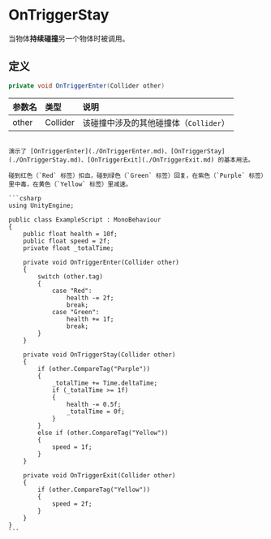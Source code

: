 # OnTriggerStay

当物体**持续碰撞**另一个物体时被调用。

## 定义

```csharp
private void OnTriggerEnter(Collider other)
```

| 参数名   | 类型       | 说明                       |
|:----- |:-------- |:------------------------ |
| other | Collider | 该碰撞中涉及的其他碰撞体（`Collider`） |

~~~admonish example title="示例"

演示了 [OnTriggerEnter](./OnTriggerEnter.md)、[OnTriggerStay](./OnTriggerStay.md)、[OnTriggerExit](./OnTriggerExit.md) 的基本用法。

碰到红色（`Red` 标签）扣血，碰到绿色（`Green` 标签）回复，在紫色（`Purple` 标签）里中毒，在黄色（`Yellow` 标签）里减速。

```csharp
using UnityEngine;

public class ExampleScript : MonoBehaviour
{
    public float health = 10f;
    public float speed = 2f;
    private float _totalTime;

    private void OnTriggerEnter(Collider other)
    {
        switch (other.tag)
        {
            case "Red":
                health -= 2f;
                break;
            case "Green":
                health += 1f;
                break;
        }
    }

    private void OnTriggerStay(Collider other)
    {
        if (other.CompareTag("Purple"))
        {
            _totalTime += Time.deltaTime;
            if (_totalTime >= 1f)
            {
                health -= 0.5f;
                _totalTime = 0f;
            }
        }
        else if (other.CompareTag("Yellow"))
        {
            speed = 1f;
        }
    }

    private void OnTriggerExit(Collider other)
    {
        if (other.CompareTag("Yellow"))
        {
            speed = 2f;
        }
    }
} 
```
~~~